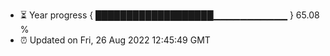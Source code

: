 - ⏳ Year progress { ███████████████████▁▁▁▁▁▁▁▁▁▁▁ } 65.08 %
- ⏰ Updated on Fri, 26 Aug 2022 12:45:49 GMT

